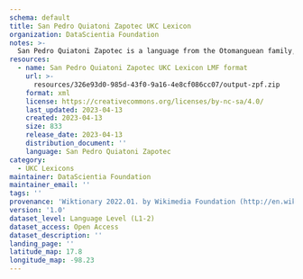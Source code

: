 ```yaml
---
schema: default
title: San Pedro Quiatoni Zapotec UKC Lexicon
organization: DataScientia Foundation
notes: >-
  San Pedro Quiatoni Zapotec is a language from the Otomanguean family, spoken in North America. The UKC Lexicon of San Pedro Quiatoni Zapotec is represented as a lexico-semantic network. It consists of words, word senses, synsets, as well as sense-level and synset-level relationships.
resources:
  - name: San Pedro Quiatoni Zapotec UKC Lexicon LMF format
    url: >-
      resources/326e93d0-985d-43f0-9a16-4e8cf086cc07/output-zpf.zip
    format: xml
    license: https://creativecommons.org/licenses/by-nc-sa/4.0/
    last_updated: 2023-04-13
    created: 2023-04-13
    size: 833
    release_date: 2023-04-13
    distribution_document: ''
    language: San Pedro Quiatoni Zapotec
category:
  - UKC Lexicons
maintainer: DataScientia Foundation
maintainer_email: ''
tags: ''
provenance: 'Wiktionary 2022.01. by Wikimedia Foundation (http://en.wiktionary.org); Princeton WordNet 2.1 by Princeton University (https://wordnet.princeton.edu)'
version: '1.0'
dataset_level: Language Level (L1-2)
dataset_access: Open Access
dataset_description: ''
landing_page: ''
latitude_map: 17.8
longitude_map: -98.23
---
```

